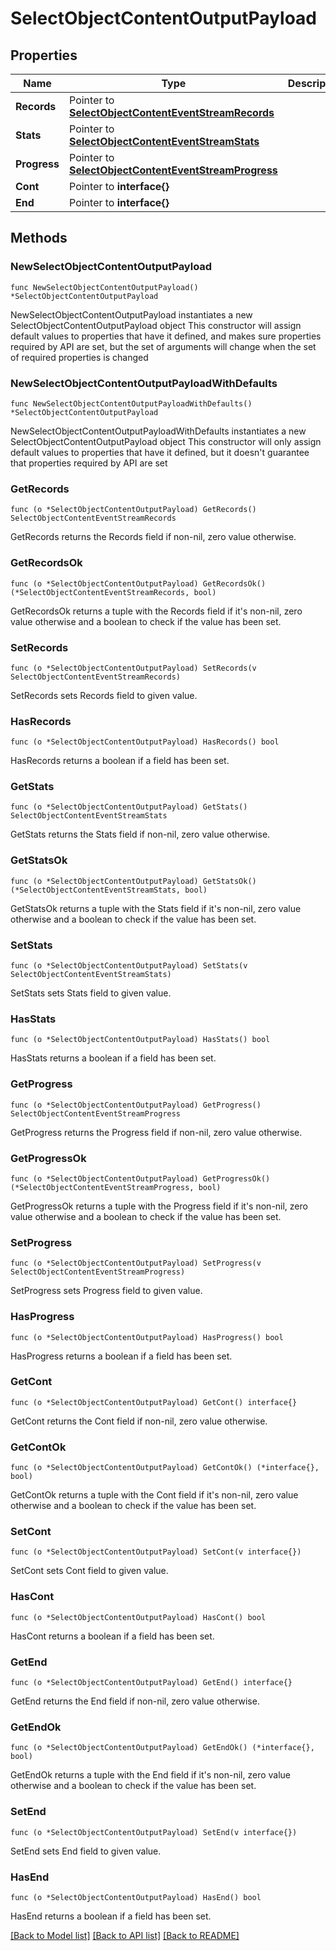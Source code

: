 # SelectObjectContentOutputPayload

## Properties

Name | Type | Description | Notes
------------ | ------------- | ------------- | -------------
**Records** | Pointer to [**SelectObjectContentEventStreamRecords**](SelectObjectContentEventStreamRecords.md) |  | [optional] 
**Stats** | Pointer to [**SelectObjectContentEventStreamStats**](SelectObjectContentEventStreamStats.md) |  | [optional] 
**Progress** | Pointer to [**SelectObjectContentEventStreamProgress**](SelectObjectContentEventStreamProgress.md) |  | [optional] 
**Cont** | Pointer to **interface{}** |  | [optional] 
**End** | Pointer to **interface{}** |  | [optional] 

## Methods

### NewSelectObjectContentOutputPayload

`func NewSelectObjectContentOutputPayload() *SelectObjectContentOutputPayload`

NewSelectObjectContentOutputPayload instantiates a new SelectObjectContentOutputPayload object
This constructor will assign default values to properties that have it defined,
and makes sure properties required by API are set, but the set of arguments
will change when the set of required properties is changed

### NewSelectObjectContentOutputPayloadWithDefaults

`func NewSelectObjectContentOutputPayloadWithDefaults() *SelectObjectContentOutputPayload`

NewSelectObjectContentOutputPayloadWithDefaults instantiates a new SelectObjectContentOutputPayload object
This constructor will only assign default values to properties that have it defined,
but it doesn't guarantee that properties required by API are set

### GetRecords

`func (o *SelectObjectContentOutputPayload) GetRecords() SelectObjectContentEventStreamRecords`

GetRecords returns the Records field if non-nil, zero value otherwise.

### GetRecordsOk

`func (o *SelectObjectContentOutputPayload) GetRecordsOk() (*SelectObjectContentEventStreamRecords, bool)`

GetRecordsOk returns a tuple with the Records field if it's non-nil, zero value otherwise
and a boolean to check if the value has been set.

### SetRecords

`func (o *SelectObjectContentOutputPayload) SetRecords(v SelectObjectContentEventStreamRecords)`

SetRecords sets Records field to given value.

### HasRecords

`func (o *SelectObjectContentOutputPayload) HasRecords() bool`

HasRecords returns a boolean if a field has been set.

### GetStats

`func (o *SelectObjectContentOutputPayload) GetStats() SelectObjectContentEventStreamStats`

GetStats returns the Stats field if non-nil, zero value otherwise.

### GetStatsOk

`func (o *SelectObjectContentOutputPayload) GetStatsOk() (*SelectObjectContentEventStreamStats, bool)`

GetStatsOk returns a tuple with the Stats field if it's non-nil, zero value otherwise
and a boolean to check if the value has been set.

### SetStats

`func (o *SelectObjectContentOutputPayload) SetStats(v SelectObjectContentEventStreamStats)`

SetStats sets Stats field to given value.

### HasStats

`func (o *SelectObjectContentOutputPayload) HasStats() bool`

HasStats returns a boolean if a field has been set.

### GetProgress

`func (o *SelectObjectContentOutputPayload) GetProgress() SelectObjectContentEventStreamProgress`

GetProgress returns the Progress field if non-nil, zero value otherwise.

### GetProgressOk

`func (o *SelectObjectContentOutputPayload) GetProgressOk() (*SelectObjectContentEventStreamProgress, bool)`

GetProgressOk returns a tuple with the Progress field if it's non-nil, zero value otherwise
and a boolean to check if the value has been set.

### SetProgress

`func (o *SelectObjectContentOutputPayload) SetProgress(v SelectObjectContentEventStreamProgress)`

SetProgress sets Progress field to given value.

### HasProgress

`func (o *SelectObjectContentOutputPayload) HasProgress() bool`

HasProgress returns a boolean if a field has been set.

### GetCont

`func (o *SelectObjectContentOutputPayload) GetCont() interface{}`

GetCont returns the Cont field if non-nil, zero value otherwise.

### GetContOk

`func (o *SelectObjectContentOutputPayload) GetContOk() (*interface{}, bool)`

GetContOk returns a tuple with the Cont field if it's non-nil, zero value otherwise
and a boolean to check if the value has been set.

### SetCont

`func (o *SelectObjectContentOutputPayload) SetCont(v interface{})`

SetCont sets Cont field to given value.

### HasCont

`func (o *SelectObjectContentOutputPayload) HasCont() bool`

HasCont returns a boolean if a field has been set.

### GetEnd

`func (o *SelectObjectContentOutputPayload) GetEnd() interface{}`

GetEnd returns the End field if non-nil, zero value otherwise.

### GetEndOk

`func (o *SelectObjectContentOutputPayload) GetEndOk() (*interface{}, bool)`

GetEndOk returns a tuple with the End field if it's non-nil, zero value otherwise
and a boolean to check if the value has been set.

### SetEnd

`func (o *SelectObjectContentOutputPayload) SetEnd(v interface{})`

SetEnd sets End field to given value.

### HasEnd

`func (o *SelectObjectContentOutputPayload) HasEnd() bool`

HasEnd returns a boolean if a field has been set.


[[Back to Model list]](../README.md#documentation-for-models) [[Back to API list]](../README.md#documentation-for-api-endpoints) [[Back to README]](../README.md)


